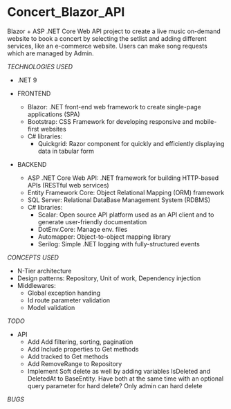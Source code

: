 # Concert_Blazor_API

Blazor + ASP .NET Core Web API project to create a live music on-demand website to book a concert by selecting the setlist and adding different services, like an e-commerce website.
Users can make song requests which are managed by Admin.

_TECHNOLOGIES USED_

- .NET 9

- FRONTEND
  - Blazor: .NET front-end web framework to create single-page applications (SPA)
  - Bootstrap: CSS Framework for developing responsive and mobile-first websites
  - C# libraries:
    - Quickgrid: Razor component for quickly and efficiently displaying data in tabular form

- BACKEND
  - ASP .NET Core Web API: .NET framework for building HTTP-based APIs (RESTful web services)
  - Entity Framework Core: Object Relational Mapping (ORM) framework
  - SQL Server: Relational DataBase Management System (RDBMS)
  - C# libraries:
    - Scalar: Open source API platform used as an API client and to generate user-friendly documentation
    - DotEnv.Core: Manage env. files
	- Automapper: Object-to-object mapping library
	- Serilog: Simple .NET logging with fully-structured events

_CONCEPTS USED_

- N-Tier architecture
- Design patterns: Repository, Unit of work, Dependency injection
- Middlewares:
  - Global exception handing
  - Id route parameter validation
  - Model validation

_TODO_

- API
  - Add Add filtering, sorting, pagination
  - Add Include properties to Get methods
  - Add tracked to Get methods
  - Add RemoveRange to Repository
  - Implement Soft delete as well by adding variables IsDeleted and DeletedAt to BaseEntity. Have both at the same time with an optional query parameter for hard delete? Only admin can hard delete


_BUGS_
